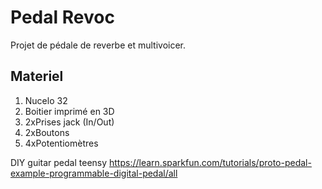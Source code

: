 # Pedal Revoc
Projet de pédale de reverbe et multivoicer.

## Materiel
1. Nucelo 32
1. Boitier imprimé en 3D
1. 2xPrises jack (In/Out)
1. 2xBoutons
1. 4xPotentiomètres

DIY guitar pedal teensy
https://learn.sparkfun.com/tutorials/proto-pedal-example-programmable-digital-pedal/all
